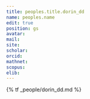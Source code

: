 ```yaml
---
title: peoples.title.dorin_dd
name: peoples.name
edit: true
position: gs
avatar:
mail:
site:
scholar:
orcid:
mathnet:
scopus:
elib:
---
```


{% tf _people/dorin_dd.md %}

